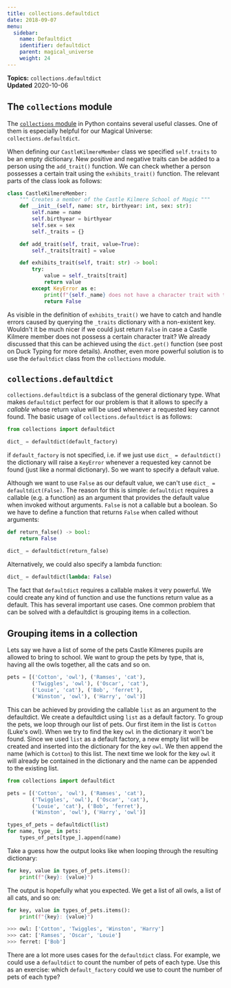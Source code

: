 ```yaml
---
title: collections.defaultdict
date: 2018-09-07
menu:
  sidebar:
    name: Defaultdict
    identifier: defaultdict
    parent: magical_universe
    weight: 24
---
```


**Topics:** `collections.defaultdict`     
**Updated** 2020-10-06

## The `collections` module

The [`collections` module](https://docs.python.org/3/library/collections.html#module-collections) in Python contains several useful classes. One of them is especially helpful for our Magical Universe: `collections.defaultdict`.

When defining our `CastleKilmereMember` class we specified `self.traits` to be an empty dictionary. New positive and negative traits can be added to a person using the `add_trait()` function. We can check whether a person possesses a certain trait using the `exhibits_trait()` function. The relevant parts of the class look as follows:

```python
class CastleKilmereMember:
    """ Creates a member of the Castle Kilmere School of Magic """
    def __init__(self, name: str, birthyear: int, sex: str):
        self.name = name
        self.birthyear = birthyear
        self.sex = sex
        self._traits = {}

    def add_trait(self, trait, value=True):
        self._traits[trait] = value

    def exhibits_trait(self, trait: str) -> bool:
        try:
            value = self._traits[trait]
            return value
        except KeyError as e:
            print(f"{self._name} does not have a character trait with the name {e}")
            return False
```

As visible in the definition of `exhibits_trait()` we have to catch and handle errors caused by querying the `_traits` dictionary with a non-existent key. Wouldn't it be much nicer if we could just return `False` in case a Castle Kilmere member does not possess a certain character trait? We already discussed that this can be achieved using the `dict.get()` function (see post on Duck Typing for more details). Another, even more powerful solution is to use the `defaultdict` class from the `collections` module.

## `collections.defaultdict`

`collections.defaultdict` is a subclass of the general dictionary type. What makes `defaultdict` perfect for our problem is that it allows to specify a *callable* whose return value will be used whenever a requested key cannot found. The basic usage of `collections.defaultdict` is as follows: 

```python
from collections import defaultdict

dict_ = defaultdict(default_factory)
```

if `default_factory` is not specified, i.e. if we just use `dict_ = defaultdict()` the dictionary will raise a `KeyError` whenever a requested key cannot be found (just like a normal dictionary). So we want to specify a default value.
    
Although we want to use `False` as our default value, we can't use `dict_ = defaultdict(False)`. The reason for this is simple: `defaultdict` requires a callable (e.g. a function) as an argument that provides the default value when invoked without arguments. `False` is not a callable but a boolean. So we have to define a function that returns `False` when called without arguments:

```python
def return_false() -> bool:
    return False

dict_ = defaultdict(return_false)
```

Alternatively, we could also specify a lambda function:

```python
dict_ = defaultdict(lambda: False)
```


The fact that `defaultdict` requires a callable makes it very powerful. We could create any kind of function and use the functions return value as a default. This has several important use cases. One common problem that can be solved with a defaultdict is grouping items in a collection. 


## Grouping items in a collection
Lets say we have a list of some of the pets Castle Kilmeres pupils are allowed to bring to school. We want to group the pets by type, that is, having all the owls together, all the cats and so on. 

```python
pets = [('Cotton', 'owl'), ('Ramses', 'cat'),
        ('Twiggles', 'owl'), ('Oscar', 'cat'),
        ('Louie', 'cat'), ('Bob', 'ferret'),
        ('Winston', 'owl'), ('Harry', 'owl')]
```

This can be achieved by providing the callable `list` as an argument to the defaultdict. We create a defaultdict using `list` as a default factory. To group the pets, we loop through our list of pets. Our first item in the list is `Cotton` (Luke's owl). When we try to find the key `owl` in the dictionary it won't be found. Since we used `list` as a default factory, a new empty list will be created and inserted into the dictionary for the key `owl`. We then append the name (which is `Cotton`) to this list. The next time we look for the key `owl` it will already be contained in the dictionary and the name can be appended to the existing list. 

```python
from collections import defaultdict

pets = [('Cotton', 'owl'), ('Ramses', 'cat'),
        ('Twiggles', 'owl'), ('Oscar', 'cat'),
        ('Louie', 'cat'), ('Bob', 'ferret'),
        ('Winston', 'owl'), ('Harry', 'owl')]

types_of_pets = defaultdict(list)
for name, type_ in pets:
    types_of_pets[type_].append(name)
```

Take a guess how the output looks like when looping through the resulting dictionary:
```python
for key, value in types_of_pets.items():
    print(f"{key}: {value}")
```

The output is hopefully what you expected. We get a list of all owls, a list of all cats, and so on:
```python
for key, value in types_of_pets.items():
    print(f"{key}: {value}")

>>> owl: ['Cotton', 'Twiggles', 'Winston', 'Harry']
>>> cat: ['Ramses', 'Oscar', 'Louie']
>>> ferret: ['Bob']
```

There are a lot more uses cases for the `defaultdict` class. For example, we could use a `defaultdict` to count the number of pets of each type. Use this as an exercise: which `default_factory` could we use to count the number of pets of each type?


